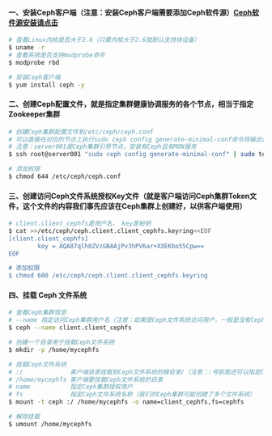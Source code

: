 #### 一、安装Ceph客户端（注意：安装Ceph客户端需要添加Ceph软件源）[Ceph软件源安装请点击](https://github.com/firechiang/ceph-study/blob/master/docs/setup-cluster-cephadm.md#41%E5%AE%89%E8%A3%85%E9%9B%86%E7%BE%A4%E5%BC%95%E5%AF%BC%E5%B7%A5%E5%85%B7cephadm%E5%92%8C%E6%B7%BB%E5%8A%A0ceph%E8%BD%AF%E4%BB%B6%E6%BA%90)
```bash
# 查看Linux内核是否大于2.6（只要内核大于2.6就默认支持块设备）
$ uname -r
# 查看系统是否支持modprobe命令
$ modprobe rbd

# 安装Ceph客户端
$ yum install ceph -y
```
#### 二、创建Ceph配置文件，就是指定集群健康协调服务的各个节点，相当于指定Zookeeper集群
```bash
# 创建Ceph集群配置文件到/etc/ceph/ceph.conf
# 可以直接在对应的节点上执行sudo ceph config generate-minimal-conf命令将输出信息拷贝过来
# 注意：server001是Ceph集群引导节点，安装有Ceph且有MON服务
$ ssh root@server001 "sudo ceph config generate-minimal-conf" | sudo tee /etc/ceph/ceph.conf

# 添加权限
$ chmod 644 /etc/ceph/ceph.conf
```

#### 三、创建访问Ceph文件系统授权Key文件（就是客户端访问Ceph集群Token文件，这个文件的内容我们事先应该在Ceph集群上创建好，以供客户端使用）
```bash
# client.client_cephfs是用户名， key是秘钥
$ cat >>/etc/ceph/ceph.client.client_cephfs.keyring<<EOF
[client.client_cephfs]
        key = AQA87qlh0ZVzGBAAjPv3hPV6ar+XXEKbo55Cpw==
EOF  

# 添加权限
$ chmod 600 /etc/ceph/ceph.client.client_cephfs.keyring
```

#### 四、挂载 Ceph 文件系统
```bash
# 查看Ceph集群信息
# --name 指定访问Ceph集群用户名（注意：如果是Ceph文件系统访问用户，一般是没有Ceph集群信息访问权限的）
$ ceph --name client.client_cephfs

# 创建一个目录用于挂载Ceph文件系统
$ mkdir -p /home/mycephfs

# 挂载Ceph文件系统
# :/             客户端目录挂载到Ceph文件系统的根目录/（注意：:号前面还可以指定Ceph集群MON节点地址和端口）
# /home/mycephfs 客户端要挂载Ceph文件系统的目录
# name           指定Ceph集群授权用户
# fs             指定Ceph文件系统名称（我们的Ceph集群可能创建了多个文件系统）
$ mount -t ceph :/ /home/mycephfs -o name=client_cephfs,fs=cephfs

# 解除挂载
$ umount /home/mycephfs
```
